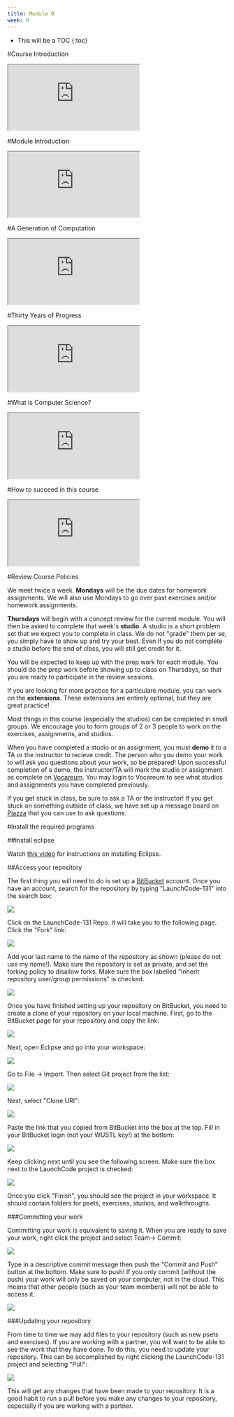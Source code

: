 ```yaml
---
title: Module 0
week: 0
---
```


* This will be a TOC
{:toc}

#Course Introduction

<iframe src="https://wustl.box.com/s/xsad70ae9xn7fcxya3sfozgd6fp19hvt" 

               width="640" height="360" 

               frameborder="0" 

               webkitallowfullscreen mozallowfullscreen allowfullscreen>
			   
</iframe>
			   
#Module Introduction

<iframe src="https://wustl.box.com/s/atwn90v4ug9v2fd2ec7p08ba3mmdir46" 

               width="640" height="360" 

               frameborder="0" 

               webkitallowfullscreen mozallowfullscreen allowfullscreen>
			   
</iframe>

#A Generation of Computation

<iframe src="https://wustl.box.com/s/34j3fdlrpgtlsrz07kdj1alasvhr9oa5" 

               width="640" height="360" 

               frameborder="0" 

               webkitallowfullscreen mozallowfullscreen allowfullscreen>
			   
</iframe>
			   
#Thirty Years of Progress

<iframe src="https://wustl.box.com/s/o7d3s4e2kbrnkvalvedbzaxqwj1e4wbe" 

               width="640" height="360" 

               frameborder="0" 

               webkitallowfullscreen mozallowfullscreen allowfullscreen>
			   
</iframe>
			   
#What is Computer Science?

<iframe src="https://wustl.box.com/s/qj6xc7w2oenc3f8ylgywc2h2ky4dcvx5" 

               width="640" height="360" 

               frameborder="0" 

               webkitallowfullscreen mozallowfullscreen allowfullscreen>
			   
</iframe>
			   
#How to succeed in this course

<iframe src="https://wustl.box.com/s/usq0gfpa52xuk3aetyewz8lph7x64fp9" 

               width="640" height="360" 

               frameborder="0" 

               webkitallowfullscreen mozallowfullscreen allowfullscreen>
			   
</iframe>
			   
#Review Course Policies

We meet twice a week. **Mondays** will be the due dates for homework assignments. We will also use Mondays to go over past exercises and/or homework assignments.

**Thursdays** will begin with a concept review for the current module. You will then be asked to complete that week's **studio**. A studio is a short problem set that we expect you to complete in class. We do not "grade" them per se, you simply have to show up and try your best. Even if you do not complete a studio before the end of class, you will still get credit for it.

You will be expected to keep up with the prep work for each module. You should do the prep work before showing up to class on Thursdays, so that you are ready to participate in the review sessions.

If you are looking for more practice for a particulare module, you can work on the **extensions**. These extensions are entirely optional, but they are great practice!

Most things in this course (especially the studios) can be completed in small groups. We encourage you to form groups of 2 or 3 people to work on the exercises, assignments, and studios.

When you have completed a studio or an assignment, you must **demo** it to a TA or the instructor to recieve credit. The person who you demo your work to will ask you questions about your work, so be prepared! Upon successful completion of a demo, the instructor/TA will mark the studio or assignment as complete on [Vocareum](https://www.vocareum.com/). You may login to Vocareum to see what studios and assignments you have completed previously.

If you get stuck in class, be sure to ask a TA or the instructor! If you get stuck on something outside of class, we have set up a message board on [Piazza](https://www.piazza.com) that you can use to ask questions.

#Install the required programs

##Install eclipse

Watch [this video](../../../preps/installeclipse.mp4) for instructions on installing Eclipse.

##Access your repository

The first thing you will need to do is set up a <a href="http://www.bitbucket.org">BitBucket</a> account. Once you have an account, search for the repository by typing "LaunchCode-131" into the search box:

![](../../../preps/1.png)

Click on the LaunchCode-131 Repo. It will take you to the following page. Click the "Fork" link:

![](../../../preps/2.png)

Add your last name to the name of the repository as shown (please do not use my name!). Make sure the repository is set as private, and set the forking policy to disallow forks. Make sure the box labelled "Inherit repository user/group permissions" is checked.

![](../../../preps/3.png)

Once you have finished setting up your repository on BitBucket, you need to create a clone of your repository on your local machine. First, go to the BitBucket page for your repository and copy the link:

![](../../../preps/15.png)

Next, open Eclipse and go into your workspace:

![](../../../preps/8.png)

Go to File -> Import. Then select Git project from the list:

![](../../../preps/9.png)

Next, select "Clone URI":

![](../../../preps/10.png)

Paste the link that you copied from BitBucket into the box at the top. Fill in your BitBucket login (not your WUSTL key!) at the bottom:

![](../../../preps/11.png)

Keep clicking next until you see the following screen. Make sure the box next to the LaunchCode project is checked:

![](../../../preps/12.png)

Once you click "Finish", you should see the project in your workspace. It should contain folders for psets, exercises, studios, and walkthroughs.

###Committing your work

Committing your work is equivalent to saving it. When you are ready to save your work, right click the project and select Team-> Commit:

![](../../../preps/13.png)

Type in a descriptive commit message then push the "Commit and Push" button at the bottom. Make sure to push! If you only commit (without the push) your work will only be saved on your computer, not in the cloud. This means that other people (such as your team members) will not be able to access it.

![](../../../preps/14.png)

###Updating your repository

From time to time we may add files to your repository (such as new psets and exercises). If you are working with a partner, you will want to be able to see the work that they have done. To do this, you need to update your repository. This can be accomplished by right clicking the LaunchCode-131 project and selecting "Pull":

![](../../../preps/16.png)

This will get any changes that have been made to your repository. It is a good habit to run a pull before you make any changes to your repository, especially if you are working with a partner.
